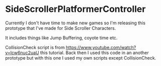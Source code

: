 # SideScrollerPlatformerController
Currently I don't have time to make new games so I'm releasing this prototype that I've made for Side Scroller Characters.

It includes things like Jump Buffering, coyote time etc.

CollisionCheck script is from https://www.youtube.com/watch?v=lcw6nuc2uaU this tutorial. Back then I used this code in an another prototype but with this one I used my own scripts except CollisionCheck.
